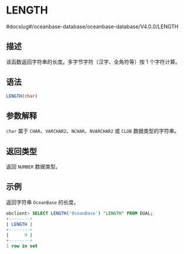 LENGTH 
===========================
#docslug#/oceanbase-database/oceanbase-database/V4.0.0/LENGTH


描述 
-----------------------

该函数返回字符串的长度。多字节字符（汉字、全角符等）按 1 个字符计算。

语法 
-----------------------

```sql
LENGTH(char)
```



参数解释 
-------------------------

`char` 属于 `CHAR`、`VARCHAR2`、`NCHAR`、`NVARCHAR2` 或 `CLOB` 数据类型的字符串。

返回类型 
-------------------------

返回 `NUMBER` 数据类型。

示例 
-----------------------

返回字符串 `OceanBase` 的长度。

```sql
obclient> SELECT LENGTH('OceanBase') "LENGTH" FROM DUAL;
+--------+
| LENGTH |
+--------+
|      9 |
+--------+
1 row in set
```


